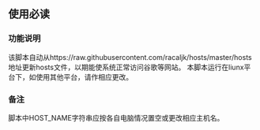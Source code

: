 ## 使用必读 ##

### 功能说明 ###

该脚本自动从https://raw.githubusercontent.com/racaljk/hosts/master/hosts
地址更新hosts文件，以期能使系统正常访问谷歌等网站。
本脚本运行在liunx平台下，如使用其他平台，请作相应更改。

### 备注 ###
脚本中HOST_NAME字符串应按各自电脑情况置空或更改相应主机名。
